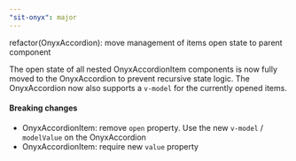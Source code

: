 ```yaml
---
"sit-onyx": major
---
```


refactor(OnyxAccordion): move management of items open state to parent component

The open state of all nested OnyxAccordionItem components is now fully moved to the OnyxAccordion to prevent recursive state logic.
The OnyxAccordion now also supports a `v-model` for the currently opened items.

#### Breaking changes

- OnyxAccordionItem: remove `open` property. Use the new `v-model` / `modelValue` on the OnyxAccordion
- OnyxAccordionItem: require new `value` property
